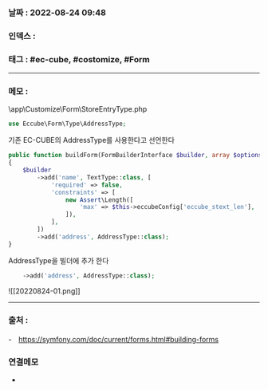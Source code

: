 ### 날짜 :  2022-08-24 09:48

### 인덱스 :

### 태그 : #ec-cube, #costomize, #Form


----

### 메모 :

\\app\\Customize\\Form\\StoreEntryType.php
```php
use Eccube\Form\Type\AddressType;
```
기존 EC-CUBE의 AddressType를 사용한다고 선언한다

```php
public function buildForm(FormBuilderInterface $builder, array $options)
{
	$builder
		->add('name', TextType::class, [
			'required' => false,
			'constraints' => [
				new Assert\Length([
					'max' => $this->eccubeConfig['eccube_stext_len'],
				]),
			],
		])
		->add('address', AddressType::class);
}

```

AddressType을 빌더에 추가 한다
```php
    ->add('address', AddressType::class);
```


![[20220824-01.png]]


----
### 출처 :
-　https://symfony.com/doc/current/forms.html#building-forms


### 연결메모
-














